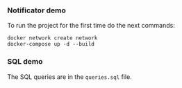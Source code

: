 ### Notificator demo

To run the project for the first time do the next commands:

```ssh
docker network create network
docker-compose up -d --build
```

### SQL demo

The SQL queries are in the `queries.sql` file.